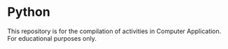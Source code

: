 # Python
This repository is for the compilation of activities in Computer Application. For educational purposes only.
